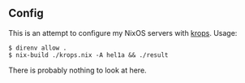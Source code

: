 Config
------

This is an attempt to configure my NixOS servers with [krops][1]. Usage:

    $ direnv allow .
    $ nix-build ./krops.nix -A hel1a && ./result

There is probably nothing to look at here.

[1]: https://cgit.krebsco.de/krops/about/
